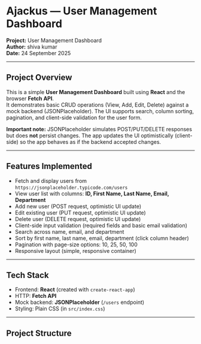 # Ajackus — User Management Dashboard

**Project:** User Management Dashboard  
**Author:** shiva kumar  
**Date:** 24 September 2025

---

## Project Overview

This is a simple **User Management Dashboard** built using **React** and the browser **Fetch API**.  
It demonstrates basic CRUD operations (View, Add, Edit, Delete) against a mock backend (JSONPlaceholder). The UI supports search, column sorting, pagination, and client-side validation for the user form.

**Important note:** JSONPlaceholder simulates POST/PUT/DELETE responses but does **not** persist changes. The app updates the UI optimistically (client-side) so the app behaves as if the backend accepted changes.

---

## Features Implemented

- Fetch and display users from `https://jsonplaceholder.typicode.com/users`
- View user list with columns: **ID, First Name, Last Name, Email, Department**
- Add new user (POST request, optimistic UI update)
- Edit existing user (PUT request, optimistic UI update)
- Delete user (DELETE request, optimistic UI update)
- Client-side input validation (required fields and basic email validation)
- Search across name, email, and department
- Sort by first name, last name, email, department (click column header)
- Pagination with page-size options: 10, 25, 50, 100
- Responsive layout (simple, responsive container)

---

## Tech Stack

- Frontend: **React** (created with `create-react-app`)
- HTTP: **Fetch API**
- Mock backend: **JSONPlaceholder** (`/users` endpoint)
- Styling: Plain CSS (in `src/index.css`)

---

## Project Structure

